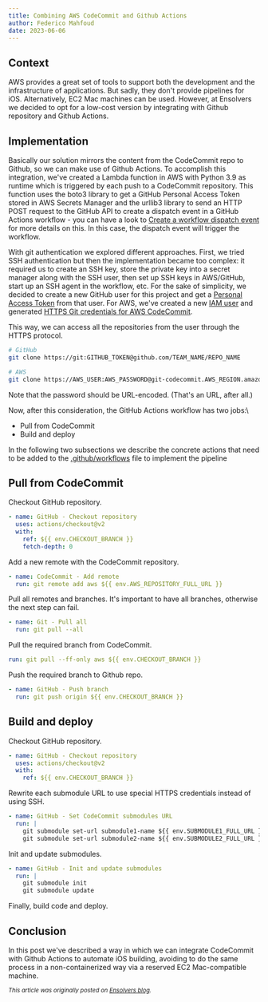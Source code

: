 ```yaml
---
title: Combining AWS CodeCommit and Github Actions
author: Federico Mahfoud
date: 2023-06-06
---
```


## Context

AWS provides a great set of tools to support both the development and the infrastructure of applications. But sadly, they don't provide pipelines for iOS. Alternatively, EC2 Mac machines can be used. However, at Ensolvers we decided to opt for a low-cost version by integrating with Github repository and Github Actions.

## Implementation
Basically our solution mirrors the content from the CodeCommit repo to Github, so we can make use of Github Actions. To accomplish this integration, we've created a Lambda function in AWS with Python 3.9 as runtime which is triggered by each push to a CodeCommit repository. This function uses the boto3 library to get a GitHub Personal Access Token stored in AWS Secrets Manager and the urllib3 library to send an HTTP POST request to the GitHub API to create a dispatch event in a GitHub Actions workflow - you can have a look to [Create a workflow dispatch event](https://docs.github.com/en/rest/actions/workflows?apiVersion=2022-11-28#create-a-workflow-dispatch-event) for more details on this. In this case, the dispatch event will trigger the workflow.

With git authentication we explored different approaches. First, we tried SSH authentication but then the implementation became too complex: it required us to create an SSH key, store the private key into a secret manager along with the SSH user, then set up SSH keys in AWS/GitHub, start up an SSH agent in the workflow, etc. For the sake of simplicity, we decided to create a new GitHub user for this project and get a [Personal Access Token](https://docs.github.com/en/authentication/keeping-your-account-and-data-secure/creating-a-personal-access-token) from that user. For AWS, we've created a new [IAM user](https://docs.aws.amazon.com/IAM/latest/UserGuide/id_users.html) and generated [HTTPS Git credentials for AWS CodeCommit](https://docs.aws.amazon.com/codecommit/latest/userguide/setting-up-gc.html).

This way, we can access all the repositories from the user through the HTTPS protocol.

```sh
# GitHub
git clone https://git:GITHUB_TOKEN@github.com/TEAM_NAME/REPO_NAME

# AWS
git clone https://AWS_USER:AWS_PASSWORD@git-codecommit.AWS_REGION.amazonaws.com/v1/repos/REPO_NAME
```

Note that the password should be URL-encoded. (That's an URL, after all.)

Now, after this consideration, the GitHub Actions workflow has two jobs:\
- Pull from CodeCommit
- Build and deploy

In the following two subsections we describe the concrete actions that need to be added to the [.github/workflows](https://docs.github.com/en/actions/using-workflows/workflow-syntax-for-github-actions) file to implement the pipeline

## Pull from CodeCommit

Checkout GitHub repository.

```yml
- name: GitHub - Checkout repository
  uses: actions/checkout@v2
  with:
    ref: ${{ env.CHECKOUT_BRANCH }}
    fetch-depth: 0
```

Add a new remote with the CodeCommit repository.

```yml
- name: CodeCommit - Add remote
  run: git remote add aws ${{ env.AWS_REPOSITORY_FULL_URL }}
```

Pull all remotes and branches. It's important to have all branches, otherwise the next step can fail.

```yml
- name: Git - Pull all
  run: git pull --all
```

Pull the required branch from CodeCommit.

```yml
run: git pull --ff-only aws ${{ env.CHECKOUT_BRANCH }}
```

Push the required branch to Github repo.

```yml
- name: GitHub - Push branch
  run: git push origin ${{ env.CHECKOUT_BRANCH }}
```

## Build and deploy

Checkout GitHub repository.

```yml
- name: GitHub - Checkout repository
  uses: actions/checkout@v2
  with:
    ref: ${{ env.CHECKOUT_BRANCH }}
```

Rewrite each submodule URL to use special HTTPS credentials instead of using SSH.

```yml
- name: GitHub - Set CodeCommit submodules URL
  run: |
    git submodule set-url submodule1-name ${{ env.SUBMODULE1_FULL_URL }}
    git submodule set-url submodule2-name ${{ env.SUBMODULE2_FULL_URL }}
```

Init and update submodules.

```yml
- name: GitHub - Init and update submodules
  run: |
    git submodule init
    git submodule update
```

Finally, build code and deploy.

## Conclusion

In this post we've described a way in which we can integrate CodeCommit with Github Actions to automate iOS building, avoiding to do the same process in a non-containerized way via a reserved EC2 Mac-compatible machine.

<small>*This article was originally posted on [Ensolvers blog](https://www.ensolvers.com/post/combining-aws-codecommit-and-github-actions).*</small>